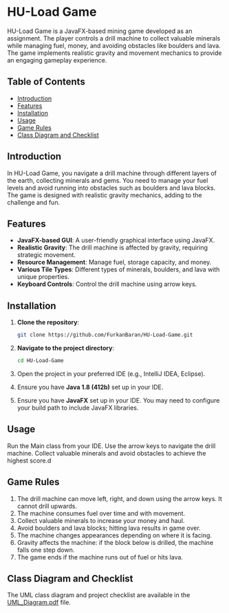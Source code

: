 # HU-Load Game

HU-Load Game is a JavaFX-based mining game developed as an assignment. The player controls a drill machine to collect valuable minerals while managing fuel, money, and avoiding obstacles like boulders and lava. The game implements realistic gravity and movement mechanics to provide an engaging gameplay experience.

## Table of Contents

- [Introduction](#introduction)
- [Features](#features)
- [Installation](#installation)
- [Usage](#usage)
- [Game Rules](#game-rules)
- [Class Diagram and Checklist](#class-diagram-and-checklist)


## Introduction

In HU-Load Game, you navigate a drill machine through different layers of the earth, collecting minerals and gems. You need to manage your fuel levels and avoid running into obstacles such as boulders and lava blocks. The game is designed with realistic gravity mechanics, adding to the challenge and fun.

## Features

- **JavaFX-based GUI**: A user-friendly graphical interface using JavaFX.
- **Realistic Gravity**: The drill machine is affected by gravity, requiring strategic movement.
- **Resource Management**: Manage fuel, storage capacity, and money.
- **Various Tile Types**: Different types of minerals, boulders, and lava with unique properties.
- **Keyboard Controls**: Control the drill machine using arrow keys.

## Installation

1. **Clone the repository**:
   ```sh
   git clone https://github.com/FurkanBaran/HU-Load-Game.git
    ```
2. **Navigate to the project directory**:

    ```sh
    cd HU-Load-Game
    ```

3. Open the project in your preferred IDE (e.g., IntelliJ IDEA, Eclipse).
4. Ensure you have **Java 1.8 (412b)** set up in your IDE.
5. Ensure you have **JavaFX** set up in your IDE. You may need to configure your build path to include JavaFX libraries.

## Usage
Run the Main class from your IDE.
Use the arrow keys to navigate the drill machine.
Collect valuable minerals and avoid obstacles to achieve the highest score.d

## Game Rules
1. The drill machine can move left, right, and down using the arrow keys. It cannot drill upwards.
2. The machine consumes fuel over time and with movement.
3. Collect valuable minerals to increase your money and haul.
4. Avoid boulders and lava blocks; hitting lava results in game over.
5. The machine changes appearances depending on where it is facing.
6. Gravity affects the machine: if the block below is drilled, the machine falls one step down.
7. The game ends if the machine runs out of fuel or hits lava.

## Class Diagram and Checklist
The UML class diagram and project checklist are available in the [UML_Diagram.pdf](UML_Diagram.pdf) file.

